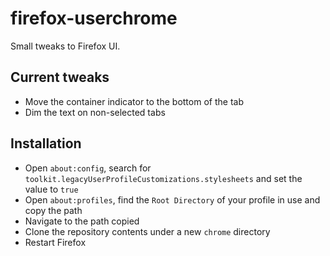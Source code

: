 # firefox-userchrome
Small tweaks to Firefox UI.

## Current tweaks
- Move the container indicator to the bottom of the tab
- Dim the text on non-selected tabs

## Installation
- Open `about:config`, search for `toolkit.legacyUserProfileCustomizations.stylesheets` and set the value to `true`
- Open `about:profiles`, find the `Root Directory` of your profile in use and copy the path
- Navigate to the path copied
- Clone the repository contents under a new `chrome` directory
- Restart Firefox

